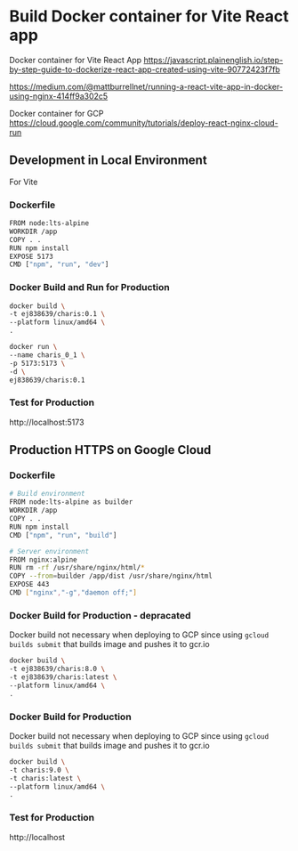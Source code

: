 # Build Docker container for Vite React app

Docker container for Vite React App
https://javascript.plainenglish.io/step-by-step-guide-to-dockerize-react-app-created-using-vite-90772423f7fb

https://medium.com/@mattburrellnet/running-a-react-vite-app-in-docker-using-nginx-414ff9a302c5

Docker container for GCP
https://cloud.google.com/community/tutorials/deploy-react-nginx-cloud-run

## Development in Local Environment
For Vite

### Dockerfile

```sh
FROM node:lts-alpine
WORKDIR /app
COPY . .
RUN npm install
EXPOSE 5173
CMD ["npm", "run", "dev"]
```

### Docker Build and Run for Production
```sh
docker build \
-t ej838639/charis:0.1 \
--platform linux/amd64 \
.

docker run \
--name charis_0_1 \
-p 5173:5173 \
-d \
ej838639/charis:0.1
```

### Test for Production
http://localhost:5173

## Production HTTPS on Google Cloud

### Dockerfile
```sh
# Build environment
FROM node:lts-alpine as builder
WORKDIR /app
COPY . .
RUN npm install
CMD ["npm", "run", "build"]

# Server environment
FROM nginx:alpine
RUN rm -rf /usr/share/nginx/html/*
COPY --from=builder /app/dist /usr/share/nginx/html
EXPOSE 443
CMD ["nginx","-g","daemon off;"]
```

### Docker Build for Production - depracated
Docker build not necessary when deploying to GCP since using `gcloud builds submit` that builds image and pushes it to gcr.io
```sh
docker build \
-t ej838639/charis:8.0 \
-t ej838639/charis:latest \
--platform linux/amd64 \
.

```

### Docker Build for Production
Docker build not necessary when deploying to GCP since using `gcloud builds submit` that builds image and pushes it to gcr.io
```sh
docker build \
-t charis:9.0 \
-t charis:latest \
--platform linux/amd64 \
.

```

### Test for Production
http://localhost
